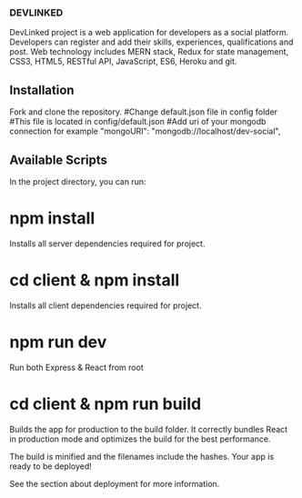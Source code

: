 ### DEVLINKED
DevLinked project is a web application for developers as a social platform. Developers can register and add their skills, experiences, qualifications and post. Web technology includes MERN stack, Redux for state management, CSS3, HTML5, RESTful API, JavaScript, ES6, Heroku and git.

## Installation
Fork and clone the repository.
#Change default.json file in config folder
#This file is located in config/default.json
#Add uri of your mongodb connection for example
 "mongoURI": "mongodb://localhost/dev-social",

## Available Scripts
In the project directory, you can run:

# npm install
Installs all server dependencies required for project.

# cd client & npm install
Installs all client dependencies required for project.

# npm run dev
Run both Express & React from root

# cd client & npm run build
Builds the app for production to the build folder.
It correctly bundles React in production mode and optimizes the build for the best performance.

The build is minified and the filenames include the hashes.
Your app is ready to be deployed!

See the section about deployment for more information.



